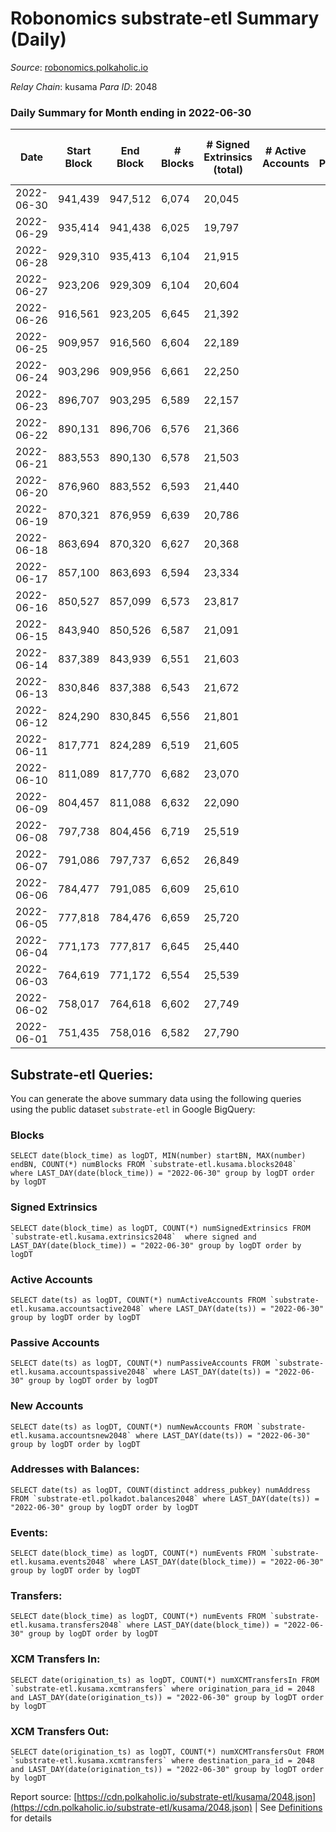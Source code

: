 # Robonomics substrate-etl Summary (Daily)

_Source_: [robonomics.polkaholic.io](https://robonomics.polkaholic.io)

*Relay Chain*: kusama
*Para ID*: 2048



### Daily Summary for Month ending in 2022-06-30


| Date | Start Block | End Block | # Blocks | # Signed Extrinsics (total) | # Active Accounts | # Passive | # New | # Addresses with Balances | # Events | # Transfers | # XCM Transfers In | # XCM Transfers Out | Issues | 
| ---- | ----------- | --------- | -------- | --------------------------- | ----------------- | --------- | ----- | ------------------------- | -------- | ----------- | ------------------ | ------------------- | ------ |
| 2022-06-30 | 941,439 | 947,512 | 6,074 | 20,045 |  |  |  | 2,615 | 91,591 | 5 ($350.20) |   |   |  |
| 2022-06-29 | 935,414 | 941,438 | 6,025 | 19,797 |  |  |  | 2,614 | 90,722 | 12 ($8,522.49) |   |   |  |
| 2022-06-28 | 929,310 | 935,413 | 6,104 | 21,915 |  |  |  | 2,612 | 97,422 | 2 ($125.72) |   |   |  |
| 2022-06-27 | 923,206 | 929,309 | 6,104 | 20,604 |  |  |  | 2,607 | 93,527 | 10  |   |   |  |
| 2022-06-26 | 916,561 | 923,205 | 6,645 | 21,392 |  |  |  | 2,606 | 98,513 | 7 ($20,046.22) |   |   |  |
| 2022-06-25 | 909,957 | 916,560 | 6,604 | 22,189 |  |  |  | 2,606 | 100,681 | 8  |   |   |  |
| 2022-06-24 | 903,296 | 909,956 | 6,661 | 22,250 |  |  |  | 2,605 | 101,237 | 11  |   |   |  |
| 2022-06-23 | 896,707 | 903,295 | 6,589 | 22,157 |  |  |  | 2,602 | 100,237 | 4  |   |   |  |
| 2022-06-22 | 890,131 | 896,706 | 6,576 | 21,366 |  |  |  | 2,602 | 98,192 | 6 ($0.90) | 2 ($0.10) |   |  |
| 2022-06-21 | 883,553 | 890,130 | 6,578 | 21,503 |  |  |  | 2,599 | 98,855 | 16 ($1,613.49) | 1 ($0.06) |   |  |
| 2022-06-20 | 876,960 | 883,552 | 6,593 | 21,440 |  |  |  | 2,597 | 98,474 | 12 ($104.45) |   |   |  |
| 2022-06-19 | 870,321 | 876,959 | 6,639 | 20,786 |  |  |  | 2,596 | 96,669 | 11 ($11.13) |   |   |  |
| 2022-06-18 | 863,694 | 870,320 | 6,627 | 20,368 |  |  |  | 2,595 | 95,246 | 5 ($0.79) |   |   |  |
| 2022-06-17 | 857,100 | 863,693 | 6,594 | 23,334 |  |  |  | 2,594 | 104,090 | 11 ($21.47) |   |   |  |
| 2022-06-16 | 850,527 | 857,099 | 6,573 | 23,817 |  |  |  | 2,592 | 108,099 | 18 ($777.18) |   |   |  |
| 2022-06-15 | 843,940 | 850,526 | 6,587 | 21,091 |  |  |  | 2,592 | 96,752 | 13  |   |   |  |
| 2022-06-14 | 837,389 | 843,939 | 6,551 | 21,603 |  |  |  | 2,591 | 98,245 | 6  |   |   |  |
| 2022-06-13 | 830,846 | 837,388 | 6,543 | 21,672 |  |  |  | 2,588 | 98,380 | 15 ($8.94) |   |   |  |
| 2022-06-12 | 824,290 | 830,845 | 6,556 | 21,801 |  |  |  | 2,586 | 98,894 | 14 ($0.005) |   |   |  |
| 2022-06-11 | 817,771 | 824,289 | 6,519 | 21,605 |  |  |  | 2,585 | 98,261 | 11 ($5,784.48) |   |   |  |
| 2022-06-10 | 811,089 | 817,770 | 6,682 | 23,070 |  |  |  | 2,585 | 103,583 | 11 ($224.55) |   |   |  |
| 2022-06-09 | 804,457 | 811,088 | 6,632 | 22,090 |  |  |  | 2,583 | 100,273 | 2 ($68.87) |   |   |  |
| 2022-06-08 | 797,738 | 804,456 | 6,719 | 25,519 |  |  |  | 2,582 | 111,161 | 2  |   |   |  |
| 2022-06-07 | 791,086 | 797,737 | 6,652 | 26,849 |  |  |  | 2,582 | 114,410 | 5 ($289.87) |   |   |  |
| 2022-06-06 | 784,477 | 791,085 | 6,609 | 25,610 |  |  |  | 2,578 | 110,487 | 5  |   |   |  |
| 2022-06-05 | 777,818 | 784,476 | 6,659 | 25,720 |  |  |  | 2,576 | 111,294 | 3  |   |   |  |
| 2022-06-04 | 771,173 | 777,817 | 6,645 | 25,440 |  |  |  | 2,574 | 110,350 |   |   |   |  |
| 2022-06-03 | 764,619 | 771,172 | 6,554 | 25,539 |  |  |  | 2,574 | 110,216 | 2 ($74.48) |   |   |  |
| 2022-06-02 | 758,017 | 764,618 | 6,602 | 27,749 |  |  |  | 2,571 | 120,068 | 9 ($438.89) |   |   |  |
| 2022-06-01 | 751,435 | 758,016 | 6,582 | 27,790 |  |  |  | 2,569 | 121,021 | 9 ($816.62) |   |   |  |

## Substrate-etl Queries:
You can generate the above summary data using the following queries using the public dataset `substrate-etl` in Google BigQuery:


### Blocks
```
SELECT date(block_time) as logDT, MIN(number) startBN, MAX(number) endBN, COUNT(*) numBlocks FROM `substrate-etl.kusama.blocks2048`  where LAST_DAY(date(block_time)) = "2022-06-30" group by logDT order by logDT
```


### Signed Extrinsics
```
SELECT date(block_time) as logDT, COUNT(*) numSignedExtrinsics FROM `substrate-etl.kusama.extrinsics2048`  where signed and LAST_DAY(date(block_time)) = "2022-06-30" group by logDT order by logDT
```


### Active Accounts
```
SELECT date(ts) as logDT, COUNT(*) numActiveAccounts FROM `substrate-etl.kusama.accountsactive2048` where LAST_DAY(date(ts)) = "2022-06-30" group by logDT order by logDT
```


### Passive Accounts
```
SELECT date(ts) as logDT, COUNT(*) numPassiveAccounts FROM `substrate-etl.kusama.accountspassive2048` where LAST_DAY(date(ts)) = "2022-06-30" group by logDT order by logDT
```


### New Accounts
```
SELECT date(ts) as logDT, COUNT(*) numNewAccounts FROM `substrate-etl.kusama.accountsnew2048` where LAST_DAY(date(ts)) = "2022-06-30" group by logDT order by logDT
```


### Addresses with Balances:
```
SELECT date(ts) as logDT, COUNT(distinct address_pubkey) numAddress FROM `substrate-etl.polkadot.balances2048` where LAST_DAY(date(ts)) = "2022-06-30" group by logDT order by logDT
```


### Events:
```
SELECT date(block_time) as logDT, COUNT(*) numEvents FROM `substrate-etl.kusama.events2048` where LAST_DAY(date(block_time)) = "2022-06-30" group by logDT order by logDT
```


### Transfers:
```
SELECT date(block_time) as logDT, COUNT(*) numEvents FROM `substrate-etl.kusama.transfers2048` where LAST_DAY(date(block_time)) = "2022-06-30" group by logDT order by logDT
```


### XCM Transfers In:
```
SELECT date(origination_ts) as logDT, COUNT(*) numXCMTransfersIn FROM `substrate-etl.kusama.xcmtransfers` where origination_para_id = 2048 and LAST_DAY(date(origination_ts)) = "2022-06-30" group by logDT order by logDT
```


### XCM Transfers Out:
```
SELECT date(origination_ts) as logDT, COUNT(*) numXCMTransfersOut FROM `substrate-etl.kusama.xcmtransfers` where destination_para_id = 2048 and LAST_DAY(date(origination_ts)) = "2022-06-30" group by logDT order by logDT
```



Report source: [https://cdn.polkaholic.io/substrate-etl/kusama/2048.json](https://cdn.polkaholic.io/substrate-etl/kusama/2048.json) | See [Definitions](/DEFINITIONS.md) for details
